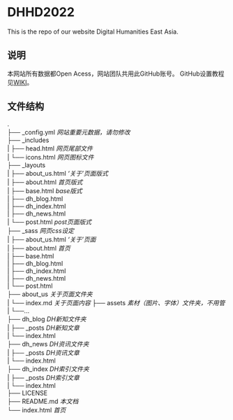 # DHHD2022
This is the repo of our website Digital Humanities East Asia.

## 说明
本网站所有数据都Open Acess，网站团队共用此GitHub账号。
GitHub设置教程见[WIKI](https://github.com/DHHD2022/DHHD2022.GitHub.io/wiki/%E7%94%A8GitHub-Desktop%E5%90%8C%E6%AD%A5%E7%BD%91%E7%AB%99%E6%95%B0%E6%8D%AE)。

## 文件结构
.    
├── _config.yml *网站重要元数据，请勿修改*       
├── _includes    
 \|   ├── head.html *网页尾部文件*    
 |   └── icons.html *网页图标文件*    
├── _layouts    
|   ├── about_us.html *‘关于’页面版式*    
|   ├── about.html *首页版式*    
|   ├── base.html *base版式*    
|   ├── dh_blog.html    
|   ├── dh_index.html    
|   ├── dh_news.html    
|   └── post.html *post页面版式*    
├── _sass *网页css设定*    
|   ├── about_us.html *‘关于’页面*    
|   ├── about.html *首页*    
|   ├── base.html    
|   ├── dh_blog.html    
|   ├── dh_index.html    
|   ├── dh_news.html    
|   └── post.html    
├── about_us *关于页面文件夹*        
|   └── index.md *关于页面内容*
├── assets *素材（图片、字体）文件夹，不用管*    
|   └──...       
├── dh_blog *DH新知文件夹*    
|   ├── _posts *DH新知文章*    
|   └── index.html    
├── dh_news *DH资讯文件夹*    
|   ├── _posts *DH资讯文章*    
|   └── index.html    
├── dh_index *DH索引文件夹*    
|   ├── _posts *DH索引文章*    
|   └── index.html    
├── LICENSE    
├── README.md *本文档*    
└── index.html *首页*    
